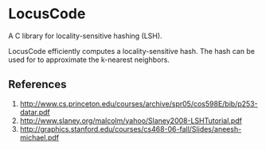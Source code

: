 ﻿LocusCode
=======================

A C library for locality-sensitive hashing (LSH).

LocusCode efficiently computes a locality-sensitive hash. The hash can be used for
to approximate the k-nearest neighbors.

References
--------
1. http://www.cs.princeton.edu/courses/archive/spr05/cos598E/bib/p253-datar.pdf
1. http://www.slaney.org/malcolm/yahoo/Slaney2008-LSHTutorial.pdf
1. http://graphics.stanford.edu/courses/cs468-06-fall/Slides/aneesh-michael.pdf





